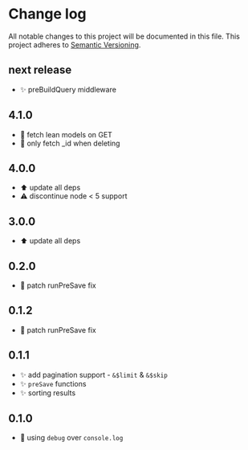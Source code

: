 # Change log

All notable changes to this project will be documented in this file.
This project adheres to [Semantic Versioning](http://semver.org/).

## next release

- :sparkles: preBuildQuery middleware

## 4.1.0

* :racehorse: fetch lean models on GET
* :racehorse: only fetch _id when deleting

## 4.0.0

* :arrow_up: update all deps
* :warning: discontinue node < 5 support

## 3.0.0

* :arrow_up: update all deps

## 0.2.0

* :bug: patch runPreSave fix


## 0.1.2

* :bug: patch runPreSave fix


## 0.1.1

* :sparkles: add pagination support - `&$limit` & `&$skip`
* :sparkles: `preSave` functions
* :sparkles: sorting results


## 0.1.0

* :art: using `debug` over `console.log`
